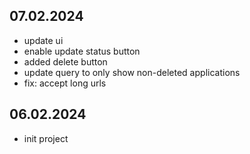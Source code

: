 ## 07.02.2024
- update ui
- enable update status button
- added delete button
- update query to only show non-deleted applications
- fix: accept long urls

## 06.02.2024
- init project
